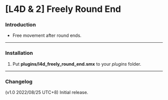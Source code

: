 # [L4D & 2] Freely Round End

### Introduction
- Free movement after round ends.

<hr>

### Installation
1. Put **plugins/l4d_freely_round_end.smx** to your _plugins_ folder.

<hr>

### Changelog
(v1.0 2022/08/25 UTC+8) Initial release.